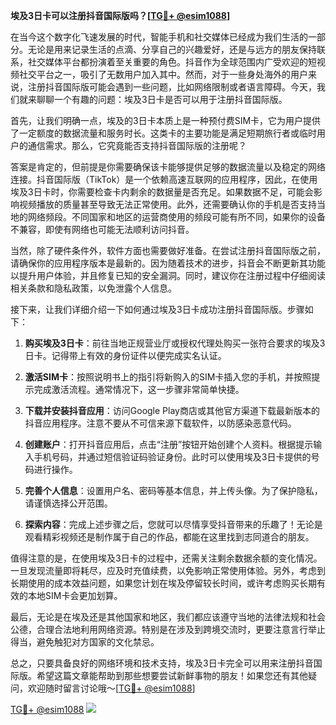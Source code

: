 **埃及3日卡可以注册抖音国际版吗？[[TG💪+ @esim1088](https://t.me/s/esim1088)]**

在当今这个数字化飞速发展的时代，智能手机和社交媒体已经成为我们生活的一部分。无论是用来记录生活的点滴、分享自己的兴趣爱好，还是与远方的朋友保持联系，社交媒体平台都扮演着至关重要的角色。抖音作为全球范围内广受欢迎的短视频社交平台之一，吸引了无数用户加入其中。然而，对于一些身处海外的用户来说，注册抖音国际版可能会遇到一些问题，比如网络限制或者语言障碍。今天，我们就来聊聊一个有趣的问题：埃及3日卡是否可以用于注册抖音国际版。

首先，让我们明确一点，埃及的3日卡本质上是一种预付费SIM卡，它为用户提供了一定额度的数据流量和服务时长。这类卡的主要功能是满足短期旅行者或临时用户的通信需求。那么，它究竟能否支持抖音国际版的注册呢？

答案是肯定的，但前提是你需要确保该卡能够提供足够的数据流量以及稳定的网络连接。抖音国际版（TikTok）是一个依赖高速互联网的应用程序，因此，在使用埃及3日卡时，你需要检查卡内剩余的数据量是否充足。如果数据不足，可能会影响视频播放的质量甚至导致无法正常使用。此外，还需要确认你的手机是否支持当地的网络频段。不同国家和地区的运营商使用的频段可能有所不同，如果你的设备不兼容，即使有网络也可能无法顺利访问抖音。

当然，除了硬件条件外，软件方面也需要做好准备。在尝试注册抖音国际版之前，请确保你的应用程序版本是最新的。因为随着技术的进步，抖音会不断更新其功能以提升用户体验，并且修复已知的安全漏洞。同时，建议你在注册过程中仔细阅读相关条款和隐私政策，以免泄露个人信息。

接下来，让我们详细介绍一下如何通过埃及3日卡成功注册抖音国际版。步骤如下：

1. **购买埃及3日卡**：前往当地正规营业厅或授权代理处购买一张符合要求的埃及3日卡。记得带上有效的身份证件以便完成实名认证。
   
2. **激活SIM卡**：按照说明书上的指引将新购入的SIM卡插入您的手机，并按照提示完成激活流程。通常情况下，这一步骤非常简单快捷。

3. **下载并安装抖音应用**：访问Google Play商店或其他官方渠道下载最新版本的抖音应用程序。注意不要从不可信来源下载软件，以防感染恶意代码。

4. **创建账户**：打开抖音应用后，点击“注册”按钮开始创建个人资料。根据提示输入手机号码，并通过短信验证码验证身份。此时可以使用埃及3日卡提供的号码进行操作。

5. **完善个人信息**：设置用户名、密码等基本信息，并上传头像。为了保护隐私，请谨慎选择公开范围。

6. **探索内容**：完成上述步骤之后，您就可以尽情享受抖音带来的乐趣了！无论是观看精彩视频还是制作属于自己的作品，都能在这里找到志同道合的朋友。

值得注意的是，在使用埃及3日卡的过程中，还需关注剩余数据余额的变化情况。一旦发现流量即将耗尽，应及时充值续费，以免影响正常使用体验。另外，考虑到长期使用的成本效益问题，如果您计划在埃及停留较长时间，或许考虑购买长期有效的本地SIM卡会更加划算。

最后，无论是在埃及还是其他国家和地区，我们都应该遵守当地的法律法规和社会公德，合理合法地利用网络资源。特别是在涉及到跨境交流时，更要注意言行举止得当，避免触犯对方国家的文化禁忌。

总之，只要具备良好的网络环境和技术支持，埃及3日卡完全可以用来注册抖音国际版。希望这篇文章能帮助到那些想要尝试新鲜事物的朋友！如果您还有其他疑问，欢迎随时留言讨论哦～[[TG💪+ @esim1088](https://t.me/s/esim1088)]

[TG💪+ @esim1088](https://t.me/s/esim1088) ![](https://i.postimg.cc/4NQfJmqS/Snipaste-2025-05-13-00-14-12.png)